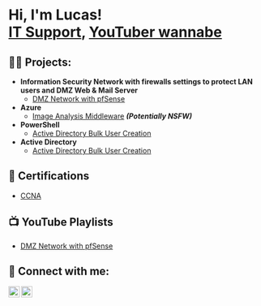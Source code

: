 <h1>Hi, I'm Lucas! <br/><a href="https://www.linkedin.com/in/labadietech/">IT Support</a>, <a href="https://www.youtube.com/channel/UCrqNsZ86SjxdAxLP_x8rqQw">YouTuber wannabe</a></h1>

<h2>👨‍💻 Projects:</h2>

- <b>Information Security Network with firewalls settings to protect LAN users and DMZ Web & Mail Server</b>
  - [DMZ Network with pfSense](https://www.youtube.com/watch?v=chg6lG-5gS4&list=PLXv8PtRl7dcGusjH4zWEQKvl7H8PJ6Li0)
- <b>Azure</b>
  - [Image Analysis Middleware](https://github.com/joshmadakor1/4chan-Image-Analysis-Middleware-C964) <b><i>(Potentially NSFW)</b></i>
- <b>PowerShell</b>
  - [Active Directory Bulk User Creation](https://github.com/joshmadakor1/AD_PS)
- <b>Active Directory</b>
  - [Active Directory Bulk User Creation](https://github.com/joshmadakor1/AD_PS)
  
<h2>📄 Certifications</h2>

- [CCNA](https://www.credly.com/badges/a2fab605-d5fe-45cd-8dde-0e89a47a1758/linked_in_profile)

<h2>📺 YouTube Playlists</h2>

- [DMZ Network with pfSense](https://www.youtube.com/watch?v=chg6lG-5gS4&list=PLXv8PtRl7dcGusjH4zWEQKvl7H8PJ6Li0)

<h2> 🤳 Connect with me:</h2>

[<img align="left" alt="labadie | YouTube" width="22px" src="https://cdn.jsdelivr.net/npm/simple-icons@v3/icons/youtube.svg" />][youtube]
[<img align="left" alt="labadie | LinkedIn" width="22px" src="https://cdn.jsdelivr.net/npm/simple-icons@v3/icons/linkedin.svg" />][linkedin]

[youtube]: https://www.youtube.com/channel/UCrqNsZ86SjxdAxLP_x8rqQw
[linkedin]: https://www.linkedin.com/in/labadietech/
